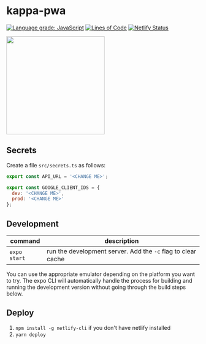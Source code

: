 # kappa-pwa

[![Language grade: JavaScript](https://img.shields.io/lgtm/grade/javascript/g/jtaylorchang/kappa-pwa.svg?logo=lgtm&logoWidth=18)](https://lgtm.com/projects/g/jtaylorchang/kappa-pwa/context:javascript) [![Lines of Code](https://tokei.rs/b1/github/jtaylorchang/kappa-pwa)](https://github.com/jtaylorchang/kappa-pwa) [![Netlify Status](https://api.netlify.com/api/v1/badges/2958af6c-cac7-434f-a345-064f5df5b01d/deploy-status)](https://app.netlify.com/sites/kappa-pwa/deploys)

<img src="assets/icon.png" width="256" />

## Secrets

Create a file `src/secrets.ts` as follows:

```javascript
export const API_URL = '<CHANGE ME>';

export const GOOGLE_CLIENT_IDS = {
  dev: '<CHANGE ME>',
  prod: '<CHANGE ME>'
};
```

## Development

| command      | description                                                  |
| ------------ | ------------------------------------------------------------ |
| `expo start` | run the development server. Add the `-c` flag to clear cache |

You can use the appropriate emulator depending on the platform you want to try. The expo CLI will automatically handle the process for building and running the development version without going through the build steps below.

## Deploy

1. `npm install -g netlify-cli` if you don't have netlify installed
2. `yarn deploy`
